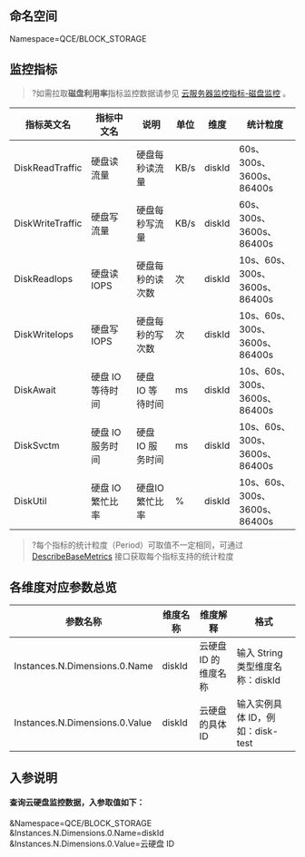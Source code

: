 ## 命名空间

Namespace=QCE/BLOCK_STORAGE

## 监控指标
>?如需拉取**磁盘利用率**指标监控数据请参见 [云服务器监控指标-磁盘监控](https://cloud.tencent.com/document/product/248/6843#.E7.A3.81.E7.9B.98.E7.9B.91.E6.8E.A7) 。

| 指标英文名       | 指标中文名     | 说明             | 单位 | 维度       | 统计粒度                         |
| ---------------- | -------------- | ---------------- | ---- | ---------- | ---------------------------------- |
| DiskReadTraffic  | 硬盘读流量     | 硬盘每秒读流量   | KB/s | diskId   | 60s、300s、<br/>3600s、86400s      |
| DiskWriteTraffic | 硬盘写流量     | 硬盘每秒写流量   | KB/s | diskId    | 60s、300s、<br/>3600s、86400s      |
| DiskReadIops     | 硬盘读 IOPS     | 硬盘每秒的读次数 | 次   | diskId    | 10s、60s、300s、<br/>3600s、86400s |
| DiskWriteIops    | 硬盘写 IOPS     | 硬盘每秒的写次数 | 次   | diskId     | 10s、60s、300s、<br/>3600s、86400s |
| DiskAwait        | 硬盘 IO 等待时间 | 硬盘 IO 等待时间   | ms   |diskId     | 10s、60s、300s、<br/>3600s、86400s |
| DiskSvctm        | 硬盘 IO 服务时间 | 硬盘 IO 服务时间   | ms   | diskId    | 10s、60s、300s、<br/>3600s、86400s |
| DiskUtil         | 硬盘 IO 繁忙比率 | 硬盘IO 繁忙比率   | %    | diskId     | 10s、60s、300s、<br/>3600s、86400s |


> ?每个指标的统计粒度（Period）可取值不一定相同，可通过 [DescribeBaseMetrics](https://cloud.tencent.com/document/product/248/30351) 接口获取每个指标支持的统计粒度

## 各维度对应参数总览

| 参数名称                       | 维度名称   | 维度解释                  | 格式                                |
| ------------------------------ | ---------- | ------------------------- | ----------------------------------- |
| Instances.N.Dimensions.0.Name  | diskId     | 云硬盘 ID 的维度名称 | 输入 String 类型维度名称：diskId    |
| Instances.N.Dimensions.0.Value | diskId  | 云硬盘的具体 ID            | 输入实例具体 ID，例如：disk-test    |

## 入参说明


#### 查询云硬盘监控数据，入参取值如下：

&Namespace=QCE/BLOCK_STORAGE
&Instances.N.Dimensions.0.Name=diskId
&Instances.N.Dimensions.0.Value=云硬盘 ID

